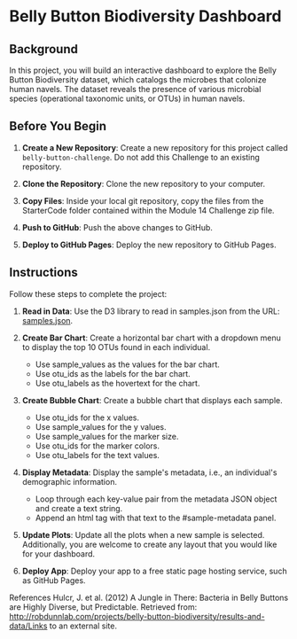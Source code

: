 # Belly Button Biodiversity Dashboard

## Background

In this project, you will build an interactive dashboard to explore the Belly Button Biodiversity dataset, which catalogs the microbes that colonize human navels. The dataset reveals the presence of various microbial species (operational taxonomic units, or OTUs) in human navels.

## Before You Begin

1. **Create a New Repository**: Create a new repository for this project called `belly-button-challenge`. Do not add this Challenge to an existing repository.

2. **Clone the Repository**: Clone the new repository to your computer.

3. **Copy Files**: Inside your local git repository, copy the files from the StarterCode folder contained within the Module 14 Challenge zip file.

4. **Push to GitHub**: Push the above changes to GitHub.

5. **Deploy to GitHub Pages**: Deploy the new repository to GitHub Pages.

## Instructions

Follow these steps to complete the project:

1. **Read in Data**: Use the D3 library to read in samples.json from the URL: [samples.json](samples.json).

2. **Create Bar Chart**: Create a horizontal bar chart with a dropdown menu to display the top 10 OTUs found in each individual.
   - Use sample_values as the values for the bar chart.
   - Use otu_ids as the labels for the bar chart.
   - Use otu_labels as the hovertext for the chart.

3. **Create Bubble Chart**: Create a bubble chart that displays each sample.
   - Use otu_ids for the x values.
   - Use sample_values for the y values.
   - Use sample_values for the marker size.
   - Use otu_ids for the marker colors.
   - Use otu_labels for the text values.

4. **Display Metadata**: Display the sample's metadata, i.e., an individual's demographic information.
   - Loop through each key-value pair from the metadata JSON object and create a text string.
   - Append an html tag with that text to the #sample-metadata panel.

5. **Update Plots**: Update all the plots when a new sample is selected. Additionally, you are welcome to create any layout that you would like for your dashboard.

6. **Deploy App**: Deploy your app to a free static page hosting service, such as GitHub Pages.

References
Hulcr, J. et al. (2012) A Jungle in There: Bacteria in Belly Buttons are Highly Diverse, but Predictable. Retrieved from: http://robdunnlab.com/projects/belly-button-biodiversity/results-and-data/Links to an external site.

